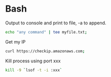 # Bash

Output to console and print to file, -a to append.

```bash
echo "any command" | tee myfile.txt;
```

Get my IP

```bash
curl https://checkip.amazonaws.com;
```

Kill process using port xxx

```bash
kill -9 `lsof -t -i :xxx`
```
